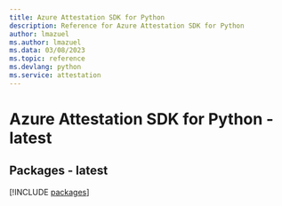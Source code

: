```yaml
---
title: Azure Attestation SDK for Python
description: Reference for Azure Attestation SDK for Python
author: lmazuel
ms.author: lmazuel
ms.data: 03/08/2023
ms.topic: reference
ms.devlang: python
ms.service: attestation
---
```

# Azure Attestation SDK for Python - latest
## Packages - latest
[!INCLUDE [packages](attestation-index.md)]